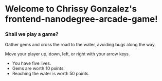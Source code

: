 # Welcome to Chrissy Gonzalez's frontend-nanodegree-arcade-game!

### Shall we play a game?

Gather gems and cross the road to the water, avoiding bugs along the way.

Move your player up, down, left, or right with your arrow keys.

* You have five lives.
* Gems are worth 10 points.
* Reaching the water is worth 50 points.
